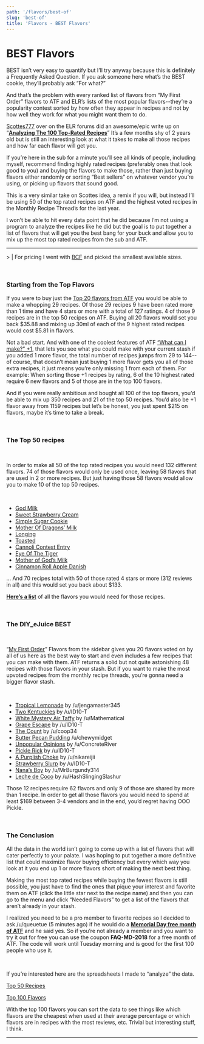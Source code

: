 ```yaml
---
path: '/flavors/best-of'
slug: 'best-of'
title: 'Flavors - BEST Flavors'
---
```

# BEST Flavors

BEST isn’t very easy to quantify but I’ll try anyway because this is definitely a Frequently Asked Question. If you ask someone here what’s the BEST cookie, they’ll probably ask “For what?”

And that’s the problem with every ranked list of flavors from “My First Order” flavors to ATF and ELR’s lists of the most popular flavors--they’re a popularity contest sorted by how often they appear in recipes and not by how well they work for what you might want them to do.

  

[Scottes777](http://forum.e-liquid-recipes.com/u/Scottes777) over on the ELR forums did an awesome/epic write up on “[**Analyzing The 100 Top-Rated Recipes**](http://forum.e-liquid-recipes.com/t/analyzing-the-100-top-rated-recipes/83979)” It’s a few months shy of 2 years old but is still an interesting look at what it takes to make all those recipes and how far each flavor will get you.

  

If you’re here in the sub for a minute you’ll see all kinds of people, including myself, recommend finding highly rated recipes (preferably ones that look good to you) and buying the flavors to make those, rather than just buying flavors either randomly or sorting “Best sellers” on whatever vendor you’re using, or picking up flavors that sound good. 

  

This is a very similar take on Scottes idea, a remix if you will, but instead I’ll be using 50 of the top rated recipes on ATF and the highest voted recipes in the Monthly Recipe Thread’s for the last year. 

  

I won’t be able to hit every data point that he did because I’m not using a program to analyze the recipes like he did but the goal is to put together a list of flavors that will get you the best bang for your buck and allow you to mix up the most top rated recipes from the sub and ATF.

  

***

&gt; | For pricing I went with [BCF](https://www.bullcityflavors.com/) and picked the smallest available sizes. 

&nbsp;

### **Starting from the Top Flavors**

  

If you were to buy just the [Top 20 flavors from ATF](https://alltheflavors.com/flavors/top100) you would be able to make a whopping 29 recipes. Of those 29 recipes 9 have been rated more than 1 time and have 4 stars or more with a total of 127 ratings. 4 of those 9 recipes are in the top 50 recipes on ATF. Buying all 20 flavors would set you back $35.88 and mixing up 30ml of each of the 9 highest rated recipes would cost $5.81 in flavors. 

  

Not a bad start. And with one of the coolest features of ATF [“What can I make?” +1](https://alltheflavors.com/recipes?sort_order=new&amp;owner=all&amp;suggestions=2&amp;name_like=), that lets you see what you could make with your current stash if you added 1 more flavor, the total number of recipes jumps from 29 to 144-- of course, that doesn’t mean just buying 1 more flavor gets you all of those extra recipes, it just means you’re only missing 1 from each of them.  For example: When sorting those +1 recipes by rating, 6 of the 10 highest rated require 6 new flavors and 5 of those are in the top 100 flavors. 

  

And if you were really ambitious and bought all 100 of the top flavors, you’d be able to mix up 350 recipes and 21 of the top 50 recipes. You’d also be +1 flavor away from 1159 recipes but let’s be honest, you just spent $215 on flavors, maybe it’s time to take a break. 

&nbsp;
  

### **The Top 50 recipes**

&nbsp;

In order to make all 50 of the top rated recipes you would need 132 different flavors. 74 of those flavors would only be used once, leaving 58 flavors that are used in 2 or more recipes. But just having those 58 flavors would allow you to make 10 of the top 50 recipes. 

&nbsp;

- [God Milk](https://alltheflavors.com/recipes/15504#god_milk_by_skiddlzninja) 
- [Sweet Strawberry Cream](https://alltheflavors.com/recipes/3600#sweet_strawberry_cream_by_cheebasteeba) 
- [Simple Sugar Cookie](https://alltheflavors.com/recipes/10644#simple_sugar_cookie_by_id10_t) 
- [Mother Of Dragons’ Milk](https://alltheflavors.com/recipes/6851#mother_of_dragons_milk_by_id10_t) 
- [Longing](https://alltheflavors.com/recipes/31323#longing_by_id10_t) 
- [Toasted](https://alltheflavors.com/recipes/32619#toasted_by_mrburgundy) 
- [Cannoli Contest Entry](https://alltheflavors.com/recipes/6222#cannoli_contest_entry_by_goldfish18) 
- [Eye Of The Tiger](https://alltheflavors.com/recipes/47009#eye_of_the_tiger_by_mrjwp08) 
- [Mother of God’s Milk](https://alltheflavors.com/recipes/32469#mother_of_god_s_milk_by_id10_t) 
- [Cinnamon Roll Apple Danish](https://alltheflavors.com/recipes/10613#cinnamon_roll_apple_danish_by_id10_t) 
  

… And 70 recipes total with 50 of those rated 4 stars or more (312 reviews in all) and this would set you back about $133.

  

[**Here’s a list**](https://docs.google.com/spreadsheets/d/18Lvxxn8j0mJBpjDJRhakIyO7GueRb8EW3nAJUOHSPnA/edit?usp=sharing) of all the flavors you would need for those recipes.

&nbsp;

### **The DIY_eJuice BEST**

&nbsp;

“[My First Order](http://www.reddit.com/r/DIY_eJuice/wiki/first_order_flavors)” Flavors from the sidebar gives you 20 flavors voted on by all of us here as the best way to start and even includes a few recipes that you can make with them. ATF returns  a solid but not quite astonishing 48 recipes with those flavors in your stash. But if you want to make the most upvoted recipes from the monthly recipe threads, you’re gonna need a bigger flavor stash.

&nbsp;

- [Tropical Lemonade](https://www.reddit.com/r/DIY_eJuice/comments/89kev4/april_2018_recipe_thread/dwug27b/) by /u/jengamaster345 
- [Two Kentuckies](https://alltheflavors.com/recipes/90550) by /u/ID10-T 
- [White Mystery Air Taffy](https://alltheflavors.com/recipes/86571) by /u/Mathematical 
- [Grape Escape](https://alltheflavors.com/recipes/78817) by /u/ID10-T 
- [The Count](https://alltheflavors.com/recipes/77013) by /u/coop34 
- [Butter Pecan Pudding](https://alltheflavors.com/recipes/71719) /u/chewymidget 
- [Unpopular Opinions](https://alltheflavors.com/recipes/59598) by /u/ConcreteRiver 
- [Pickle Rick](https://alltheflavors.com/recipes/62189) by /u/ID10-T 
- [A Purplish Choke](http://e-liquid-recipes.com/recipe/1593951/A%20Purplish%20Choke) by /u/nikareijii 
- [Strawberry Slurp](https://alltheflavors.com/recipes/53483) by /u/ID10-T 
- [Nana’s Boy](https://alltheflavors.com/recipes/45704) by /u/MrBurgundy314 
- [Leche de Coco](https://alltheflavors.com/recipes/42350) by /u/HashSlingingSlashur 
  

Those 12 recipes require 62 flavors and only 9 of those are shared by more than 1 recipe. In order to get all those flavors you would need to spend at least $169 between 3-4 vendors and in the end, you’d regret having OOO Pickle. 

  
&nbsp;

### **The Conclusion**

All the data in the world isn’t going to come up with a list of flavors that will cater perfectly to your palate. I was hoping to put together a more definitive list that could maximize flavor buying efficiency but every which way you look at it you end up 1 or more flavors short of making the next best thing. 

Making the most top rated recipes while buying the fewest flavors is still possible, you just have to find the ones that pique your interest and favorite them on ATF (click the little star next to the recipe name) and then you can go to the menu and click “Needed Flavors” to get a list of the flavors that aren’t already in your stash. 

I realized you need to be a pro member to favorite recipes so I decided to ask /u/queuetue (5 minutes ago) if he would do a **[Memorial Day free month of ATF](https://alltheflavors.com/go_pro)** and he said yes. So if you’re not already a member and you want to try it out for free you can use the coupon **FAQ-MD-2018** for a free month of ATF. The code will work until Tuesday morning and is good for the first 100 people who use it. 

&nbsp;
  
 If you’re interested here are the spreadsheets I made to “analyze” the data. 

[Top 50 Recipes](https://docs.google.com/spreadsheets/d/1o8F3OobpQhdWoO8Wvt4XCj5iENE52zZdLNuoFhdiUko/edit?usp=sharing)

[Top 100 Flavors](https://docs.google.com/spreadsheets/d/1ofpZI2rnFTgwzvgS-t7dNmIC_Stv7Mur_Mhkdz8Pw9Q/edit?usp=sharing)

  

With the top 100 flavors you can sort the data to see things like which flavors are the cheapest when used at their average percentage or which flavors are in recipes with the most reviews, etc. Trivial but interesting stuff, I think.


***